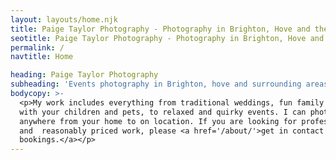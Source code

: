 ```yaml
---
layout: layouts/home.njk
title: Paige Taylor Photography - Photography in Brighton, Hove and the surrounding area
seotitle: Paige Taylor Photography - Photography in Brighton, Hove and the surrounding area
permalink: /
navtitle: Home

heading: Paige Taylor Photography
subheading: 'Events photography in Brighton, hove and surrounding areas.'
bodycopy: >-
  <p>My work includes everything from traditional weddings, fun family shoots
  with your children and pets, to relaxed and quirky events. I can photograph
  anywhere from your home to on location. If you are looking for professional
  and  reasonably priced work, please <a href='/about/'>get in contact for
  bookings.</a></p>
---
```


